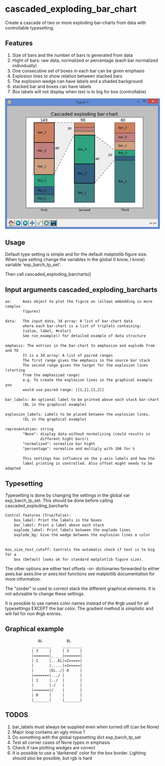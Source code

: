 # cascaded_exploding_bar_chart
Create a cascade of two or more exploding bar-charts from data with controllable typesetting.

## Features
1. Size of bars and the number of bars is generated from data
2. Hight of bars: raw data, normalized or percentage (each bar normalized individually)
3. One consecutive set of boxes in each bar can be given emphasis
4. Explosion lines to show relation between stacked bars
5. The explosion wedge can have labels and a shaded background
6. stacked bar and boxes can have labels
7. Box labels will not display when text is to big for box (controllable)


![See graphic below for an rough example](/example.jpg?raw=true "")    
    
    
## Usage
Default type setting is simple and for the default matplotlib figure size. 
When type setting change the variables in the global (I know, I know)
variable 'exp_barch_tp_set'.
       
Then call cascaded_exploding_barcharts()

## Input arguments cascaded_exploding_barcharts

    ax:     Axes object to plot the figure on (allows embedding in more complex 
            figures)

    data:   The input data, 3d array: A list of bar-chart data
            where each bar-chart is a list of triplets containing:
            [value, label, #color]
            See run_example() for detailed example of data structure

    emphasis: The entries in the bar-chart to emphasize and explode from and TO
            It is a 3d array: A list of paired ranges
            The first range gives the emphasis in the source bar stack
            The second range gives the target for the explosion lines (starting
            from the emphasized range)
            e.g. To create the explosion lines in the graphical example you
            would use paired range: [[1,2],[1,2]] 

    bar_labels: An optional label to be printed above each stack bar-chart
            (BL in the graphical example)

    explosion_labels: Labels to be placed between the explosion lines. 
            (EL in the graphical example)

    representation: string
            "None": display data without normalizing (could results in 
                    different hight bars!)
            "normalized": normalize bar hight
            "percentage": normalize and multiply with 100 for %
            
            This settings has influence on the y-axis labels and how the 
            label printing is controlled. Also offset might needs to be adapted

## Typesetting
Typesetting is done by changing the settings in the global var
exp_barch_tp_set. This should be done before calling cascaded_exploding_barcharts

    Control features (True/False):
        box_label: Print the labels in the boxes 
        bar_label: Print a label above each stack
        explode_label: Print labels between the explode lines
        explode_bg: Give the wedge between the explosion lines a color


    box_size_text_cutoff: Controls the automatic check if text is to big for a
        box (Default looks ok for standard matplotlib figure size).

The other options are either text offsets -or-
dictionaries forwarded to either axes.bar axes.line or axes.text functions 
see matplotlib documentation for more information. 

The "zorder" is used to correct stack the different graphical elements. It
is not advisable to change these settings.

It is possible to use names color names instead of the #rgb used for all 
typesettings EXCEPT the bar color. The gradient method is simplistic and 
will fail for non #rgb entries.

## Graphical example
```              
               BL           BL
            _________     _________ 
            | 3     |     | 3     |   
            |=======|_ _ _|=======|  
            | 2     |...EL|=2=====| 
            |       |.....|=1=====|
            |       |EL../| 0     |
            |=======|.../ |       |
            | 1     |../  |       |
            |       |./   |       |
            |=======|/    |       |
            | 0     |     |       |
            |_______|     |_______|
```

## TODOS
1. bar_labels must always be supplied even when turned off (can be None)
2. Major loop contains an ugly minus 1
3. Do something with the global typesetting dict exp_barch_tp_set
4. Test all corner cases of None types in emphasis
5. Check if raw plotting wedges are correct
6. It is possible to use a 'darkened' color for the box border. Lighting
   should also be possible, but rgb is hard

